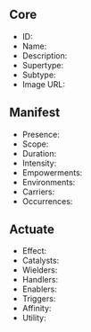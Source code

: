 ## Core
- <span class="text-field" data-tooltip="Text">ID</span>:
- <span class="text-field" data-tooltip="Text">Name</span>:
- <span class="text-field" data-tooltip="Text">Description</span>:
- <span class="text-field" data-tooltip="Text">Supertype</span>:
- <span class="text-field" data-tooltip="Text">Subtype</span>:
- <span class="text-field" data-tooltip="Text">Image URL</span>:

## Manifest
- <span class="text-field" data-tooltip="Text">Presence</span>:
- <span class="text-field" data-tooltip="Text">Scope</span>:
- <span class="number-field" data-tooltip="Number">Duration</span>:
- <span class="text-field" data-tooltip="Text">Intensity</span>:
- <span class="multi-link-field" data-tooltip="Multi Trait">Empowerments</span>:
- <span class="multi-link-field" data-tooltip="Multi Location">Environments</span>:
- <span class="multi-link-field" data-tooltip="Multi Species">Carriers</span>:
- <span class="reverse-link-field" data-tooltip="Multi Event">Occurrences</span>:

## Actuate
- <span class="text-field" data-tooltip="Text">Effect</span>:
- <span class="link-field" data-tooltip="Single Object">Catalysts</span>:
- <span class="multi-link-field" data-tooltip="Multi Character">Wielders</span>:
- <span class="multi-link-field" data-tooltip="Multi Institution">Handlers</span>:
- <span class="multi-link-field" data-tooltip="Multi Character">Enablers</span>:
- <span class="multi-link-field" data-tooltip="Multi Construct">Triggers</span>:
- <span class="multi-link-field" data-tooltip="Multi Phenomenon">Affinity</span>:
- <span class="reverse-link-field" data-tooltip="Multi Ability">Utility</span>:
